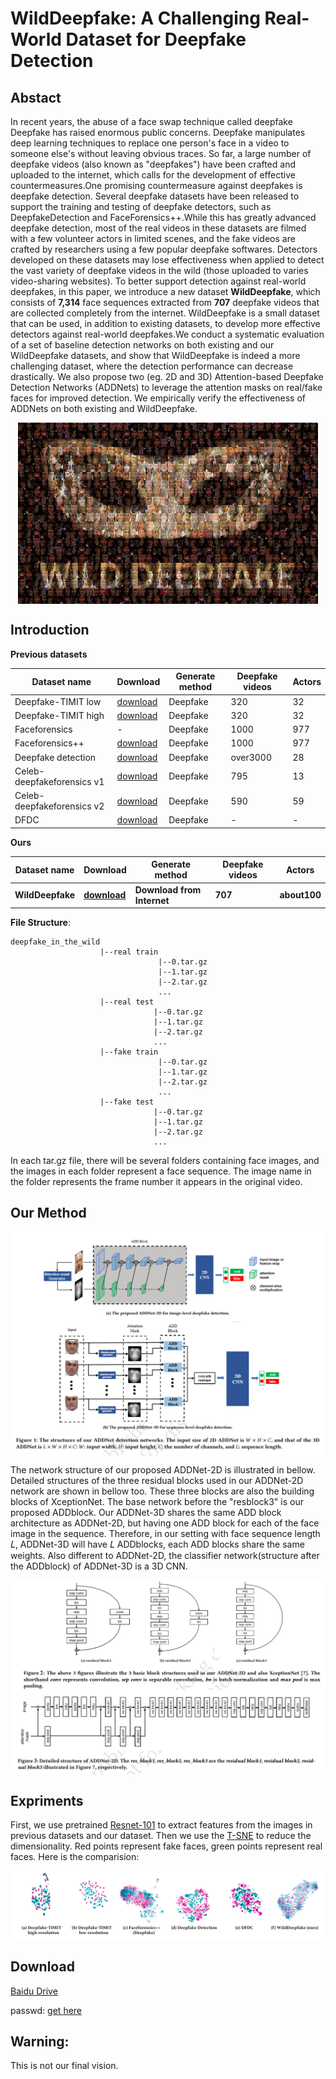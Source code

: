 # WildDeepfake: A Challenging Real-World Dataset for Deepfake Detection

##  Abstact
   In recent years, the abuse of a face swap technique called deepfake Deepfake has raised enormous public concerns. Deepfake manipulates deep learning techniques to replace one person's face in a video to someone else's without leaving obvious traces.  So far, a large number of deepfake videos (also known as "deepfakes") have been crafted and uploaded to the internet, which calls for the development of effective countermeasures.One promising countermeasure against deepfakes is deepfake detection. Several deepfake datasets have been released to support the training and testing of deepfake detectors, such as DeepfakeDetection and FaceForensics++.While this has greatly advanced deepfake detection, most of the real videos in these datasets are filmed with a few volunteer actors in limited scenes, and the fake videos are crafted by researchers using a few popular deepfake softwares. Detectors developed on these datasets may lose effectiveness when applied to detect the vast variety of deepfake videos in the wild (those uploaded to varies video-sharing websites). To better support detection against real-world deepfakes, in this paper, we introduce a new dataset **WildDeepfake**, which consists of **7,314** face sequences extracted from **707** deepfake videos that are collected completely from the internet. WildDeepfake is a small dataset that can be used, in addition to existing datasets, to develop more effective detectors against real-world deepfakes.We conduct a systematic evaluation of a set of baseline detection networks on both existing and our WildDeepfake datasets, and show that WildDeepfake is indeed a more challenging dataset, where the detection performance can decrease drastically. We also propose two (eg. 2D and 3D) Attention-based Deepfake Detection Networks (ADDNets) to leverage the attention masks on real/fake faces for improved detection. We empirically verify the effectiveness of ADDNets on both existing and WildDeepfake.
<p align="center">
<img src="./fakemask.jpg"  width="480px" height="290px" alt="Deepfake in the Wild" title="Deepfake in the Wild" align="center"></img>
</p>

## Introduction
   **Previous datasets**
   
   |       Dataset name       |         Download         |Generate method|      Deepfake videos     |           Actors           |
   |--------------------------|--------------------------|----|--------------------------|----------------------------|
   |   Deepfake-TIMIT low     |[download](https://www.idiap.ch/dataset/deepfaketimit)|Deepfake|320|32|
   |   Deepfake-TIMIT high    |[download](https://www.idiap.ch/dataset/deepfaketimit)|Deepfake|320|32|
   |   Faceforensics          |-|Deepfake|1000|977|
   |   Faceforensics++        |[download](https://github.com/ondyari/FaceForensics)|Deepfake|1000|977|
   |   Deepfake detection     |[download](https://ai.googleblog.com/2019/09/contributing-data-to-deepfake-detection.html)|Deepfake|over3000|28|
   |Celeb-deepfakeforensics v1|[download](https://github.com/danmohaha/celeb-deepfakeforensics)|Deepfake|795|13|
   |Celeb-deepfakeforensics v2|[download](https://github.com/danmohaha/celeb-deepfakeforensics)|Deepfake|590|59|
   |   DFDC                   |[download](https://deepfakedetectionchallenge.ai/)|Deepfake|-|-|
   
   **Ours**
   
   |       Dataset name       |         Download         |Generate method|      Deepfake videos     |           Actors           |
   |--------------------------|--------------------------|----|--------------------------|----------------------------|
   |   **WildDeepfake**   |[**download**](https://github.com/deepfakeinthewild/deepfake-in-the-wild#download)|**Download from Internet**|**707**|**about100**|


**File Structure**:
~~~
deepfake_in_the_wild
                    |--real train
                                 |--0.tar.gz
                                 |--1.tar.gz
                                 |--2.tar.gz
                                 ...
                    |--real test
                                |--0.tar.gz
                                |--1.tar.gz
                                |--2.tar.gz
                                ...
                    |--fake train
                                 |--0.tar.gz
                                 |--1.tar.gz
                                 |--2.tar.gz
                                 ...
                    |--fake test
                                |--0.tar.gz
                                |--1.tar.gz
                                |--2.tar.gz
                                ...
~~~

In each tar.gz file, there will be several folders containing face images, and the images in each folder represent a face sequence.
The image name in the folder represents the frame number it appears in the original video.


## Our Method
<p align="center">
<img src="./ADDNet.png"  alt="ADDNet" title="ADDNet" align="center"></img>
</p>   
   The network structure of our proposed ADDNet-2D is illustrated in bellow. Detailed structures of the three residual blocks used in our ADDNet-2D network are shown in bellow too. These three blocks are also the building blocks of XceptionNet. The base network before the "resblock3" is our proposed ADDblock. Our ADDNet-3D shares the same ADD block architecture as ADDNet-2D, but having one ADD block for each of the face image in the sequence. Therefore, in our setting with face sequence length 𝐿, ADDNet-3D will have 𝐿 ADDblocks, each ADD blocks share the same weights. Also different to ADDNet-2D, the classifier network(structure after the ADDblock) of ADDNet-3D is a 3D CNN.
<p align="center">
<img src="./details.jpg"  alt="details" title="detials" align="center"></img>
</p>

## Expriments
First, we use pretrained [Resnet-101](https://github.com/tensorflow/models/tree/master/research/slim) to extract features from the images in previous datasets and our dataset. Then we use the [T-SNE](http://projector.tensorflow.org/) to reduce the dimensionality. Red points represent fake faces, green points represent real faces. Here is the comparision:

<p align="center">
<img src="./t-sne.PNG"  alt="t-sne" title="t-sne" align="center"></img>
</p>


## Download
[Baidu Drive](https://pan.baidu.com/s/1qPQlOCJbuzGAp4axETguoA)

passwd: [get here](https://forms.gle/143TEapAk5yEYXuN6)

## Warning: 
This is not our final vision.
